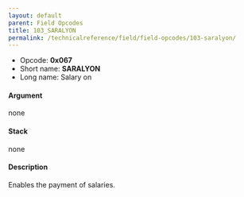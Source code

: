 ```yaml
---
layout: default
parent: Field Opcodes
title: 103_SARALYON
permalink: /technicalreference/field/field-opcodes/103-saralyon/
---
```


-   Opcode: **0x067**
-   Short name: **SARALYON**
-   Long name: Salary on

#### Argument

none

#### Stack

none

#### Description

Enables the payment of salaries.
